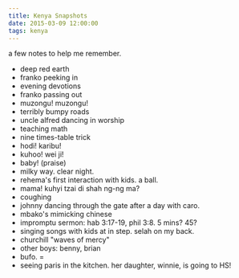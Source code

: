 ```yaml
---
title: Kenya Snapshots
date: 2015-03-09 12:00:00
tags: kenya
---
```

a few notes to help me remember.

- deep red earth
- franko peeking in
- evening devotions
- franko passing out
- muzongu! muzongu!
- terribly bumpy roads
- uncle alfred dancing in worship
- teaching math
- nine times-table trick
- hodi! karibu!
- kuhoo! wei ji!
- baby! (praise)
- milky way. clear night.
- rehema's first interaction with kids. a ball.
- mama! kuhyi tzai di shah ng-ng ma?
- coughing
- johnny dancing through the gate after a day with caro.
- mbako's mimicking chinese
- impromptu sermon: hab 3:17-19, phil 3:8. 5 mins? 45?
- singing songs with kids at in step. selah on my back.
- churchill "waves of mercy"
- other boys: benny, brian
- bufo. \=
- seeing paris in the kitchen. her daughter, winnie, is going to HS!



